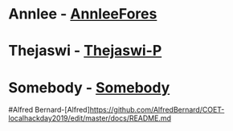 # Annlee - [AnnleeFores](https://github.com/AnnleeFores)
# Thejaswi - [Thejaswi-P](https://github.com/Thejaswi-P)
# Somebody - [Somebody](www.somebody.com)
#Alfred Bernard-[Alfred]https://github.com/AlfredBernard/COET-localhackday2019/edit/master/docs/README.md
